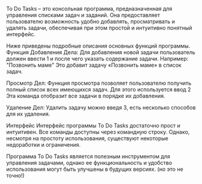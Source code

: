 To Do Tasks – это консольная программа, предназначенная для управления списками задач и заданий. 
Она предоставляет пользователю возможность удобно добавлять, просматривать и удалять задачи, обеспечивая при этом простой и интуитивно понятный интерфейс. 

Ниже приведены подробные описания основных функций программы.
Функция Добавления Дела:
Для добавления новой задачи пользователь должен ввести 1 и после чего указать содержание задачи. Например: "Позвонить маме"
Это добавит задачу «Позвонить маме» в список задач.

Просмотр Дел:
Функция просмотра позволяет пользователю получить полный список всех имеющихся задач. Для этого используется ввод 2
Эта команда отобразит все задачи в порядке их добавления.

Удаление Дел:
Удалить задачу можно введя 3, есть несколько способов для их удаления.

Интерфейс
Интерфейс программы To Do Tasks достаточно прост и интуитивен.
Все команды доступны через командную строку.
Однако, несмотря на простоту использования, существуют некоторые недоработки и ограничения.

Программа To Do Tasks является полезным инструментом для управления задачами, однако ее функциональность и удобство использования могут быть улучшены в будущих версиях. (но это не точно!)
